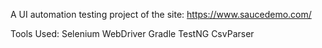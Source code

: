 A UI automation testing project of the site: https://www.saucedemo.com/

Tools Used:
Selenium WebDriver
Gradle
TestNG
CsvParser
